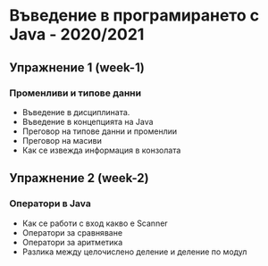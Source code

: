 # Въведение в програмирането с Java - 2020/2021


## Упражнение 1 (week-1)
### Променливи и типове данни

- Въведение в дисциплината.
- Въведение в концепцията на Java
- Преговор на типове данни и променлии
- Преговор на масиви
- Как се извежда информация в конзолата

## Упражнение 2 (week-2)
### Оператори в Java

- Как се работи с вход какво е Scanner
- Оператори за сравняване
- Оператори за аритметика
- Разлика между целочислено деление и деление по модул